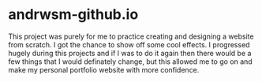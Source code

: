 # andrwsm-github.io
This project was purely for me to practice creating and designing a website from scratch. I got the chance to show off some cool effects. I progressed hugely during this projects and if I was to do 
it again then there would be a few things that I would definately change, but this allowed me to go on and make my personal portfolio website with more confidence.
